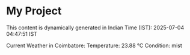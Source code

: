 # My Project

This content is dynamically generated in Indian Time (IST): 2025-07-04 04:47:51 IST


Current Weather in Coimbatore:
Temperature: 23.88 °C
Condition: mist
